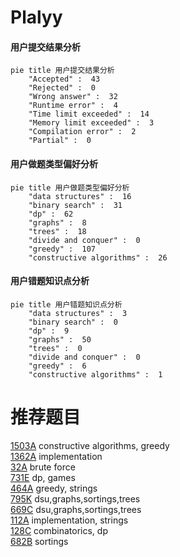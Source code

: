 # Plalyy

<!-- tabs:start -->



#### **用户提交结果分析**

```mermaid
pie title 用户提交结果分析
    "Accepted" :  43
    "Rejected" :  0
    "Wrong answer" :  32
    "Runtime error" :  4
    "Time limit exceeded" :  14
    "Memory limit exceeded" :  3
    "Compilation error" :  2
    "Partial" :  0
```

#### **用户做题类型偏好分析**

```mermaid
pie title 用户做题类型偏好分析
    "data structures" :  16
    "binary search" :  31
    "dp" :  62
    "graphs" :  8
    "trees" :  18
    "divide and conquer" :  0
    "greedy" :  107
    "constructive algorithms" :  26
```
#### **用户错题知识点分析**

```mermaid
pie title 用户错题知识点分析
    "data structures" :  3
    "binary search" :  0
    "dp" :  9
    "graphs" :  50
    "trees" :  0
    "divide and conquer" :  0
    "greedy" :  6
    "constructive algorithms" :  1
```



<!-- tabs:end -->
# 推荐题目
[1503A](https://codeforces.com/contest/1503/problem/A)		constructive algorithms,
                        greedy		  
[1362A](https://codeforces.com/contest/1362/problem/A)		implementation		  
[32A](https://codeforces.com/contest/32/problem/A)		brute force		  
[731E](https://codeforces.com/contest/731/problem/E)		dp,
                        games		  
[464A](https://codeforces.com/contest/464/problem/A)		greedy,
                        strings		  
[795K](https://codeforces.com/contest/795/problem/K)		dsu,graphs,sortings,trees		  
[669C](https://codeforces.com/contest/669/problem/C)		dsu,graphs,sortings,trees		  
[112A](https://codeforces.com/contest/112/problem/A)		implementation,
                        strings		  
[128C](https://codeforces.com/contest/128/problem/C)		combinatorics,
                        dp		  
[682B](https://codeforces.com/contest/682/problem/B)		sortings		  
